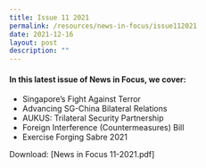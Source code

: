 ```yaml
---
title: Issue 11 2021
permalink: /resources/news-in-focus/issue112021
date: 2021-12-16
layout: post
description: ""
---
```


#### In this latest issue of News in Focus, we cover:
*  Singapore’s Fight Against Terror 
* Advancing SG-China Bilateral Relations
* AUKUS: Trilateral Security Partnership
* Foreign Interference (Countermeasures) Bill
* Exercise Forging Sabre 2021 

Download: [News in Focus 11-2021.pdf]